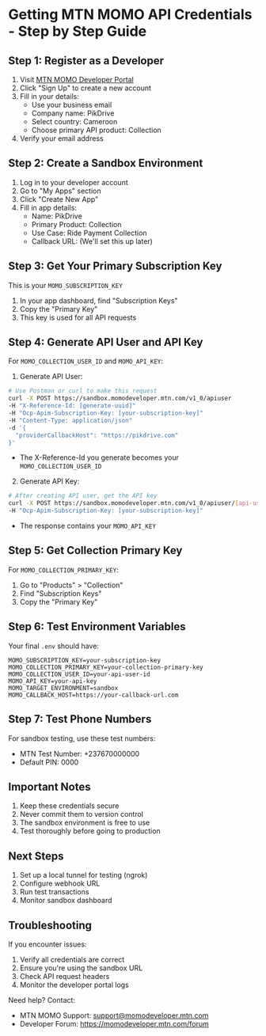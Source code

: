 # Getting MTN MOMO API Credentials - Step by Step Guide

## Step 1: Register as a Developer
1. Visit [MTN MOMO Developer Portal](https://momodeveloper.mtn.com)
2. Click "Sign Up" to create a new account
3. Fill in your details:
   - Use your business email
   - Company name: PikDrive
   - Select country: Cameroon
   - Choose primary API product: Collection
4. Verify your email address

## Step 2: Create a Sandbox Environment
1. Log in to your developer account
2. Go to "My Apps" section
3. Click "Create New App"
4. Fill in app details:
   - Name: PikDrive
   - Primary Product: Collection
   - Use Case: Ride Payment Collection
   - Callback URL: (We'll set this up later)

## Step 3: Get Your Primary Subscription Key
This is your `MOMO_SUBSCRIPTION_KEY`
1. In your app dashboard, find "Subscription Keys"
2. Copy the "Primary Key"
3. This key is used for all API requests

## Step 4: Generate API User and API Key
For `MOMO_COLLECTION_USER_ID` and `MOMO_API_KEY`:

1. Generate API User:
```bash
# Use Postman or curl to make this request
curl -X POST https://sandbox.momodeveloper.mtn.com/v1_0/apiuser
-H "X-Reference-Id: [generate-uuid]"
-H "Ocp-Apim-Subscription-Key: [your-subscription-key]"
-H "Content-Type: application/json"
-d '{
  "providerCallbackHost": "https://pikdrive.com"
}'
```
- The X-Reference-Id you generate becomes your `MOMO_COLLECTION_USER_ID`

2. Generate API Key:
```bash
# After creating API user, get the API key
curl -X POST https://sandbox.momodeveloper.mtn.com/v1_0/apiuser/[api-user-id]/apikey
-H "Ocp-Apim-Subscription-Key: [your-subscription-key]"
```
- The response contains your `MOMO_API_KEY`

## Step 5: Get Collection Primary Key
For `MOMO_COLLECTION_PRIMARY_KEY`:
1. Go to "Products" > "Collection"
2. Find "Subscription Keys"
3. Copy the "Primary Key"

## Step 6: Test Environment Variables
Your final `.env` should have:
```env
MOMO_SUBSCRIPTION_KEY=your-subscription-key
MOMO_COLLECTION_PRIMARY_KEY=your-collection-primary-key
MOMO_COLLECTION_USER_ID=your-api-user-id
MOMO_API_KEY=your-api-key
MOMO_TARGET_ENVIRONMENT=sandbox
MOMO_CALLBACK_HOST=https://your-callback-url.com
```

## Step 7: Test Phone Numbers
For sandbox testing, use these test numbers:
- MTN Test Number: +237670000000
- Default PIN: 0000

## Important Notes
1. Keep these credentials secure
2. Never commit them to version control
3. The sandbox environment is free to use
4. Test thoroughly before going to production

## Next Steps
1. Set up a local tunnel for testing (ngrok)
2. Configure webhook URL
3. Run test transactions
4. Monitor sandbox dashboard

## Troubleshooting
If you encounter issues:
1. Verify all credentials are correct
2. Ensure you're using the sandbox URL
3. Check API request headers
4. Monitor the developer portal logs

Need help? Contact:
- MTN MOMO Support: support@momodeveloper.mtn.com
- Developer Forum: https://momodeveloper.mtn.com/forum
